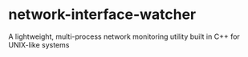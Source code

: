 # network-interface-watcher
A lightweight, multi-process network monitoring utility built in C++ for UNIX-like systems

